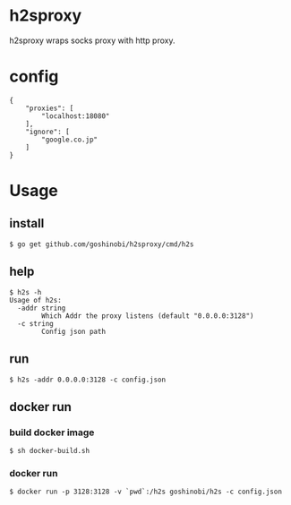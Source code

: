 # h2sproxy
h2sproxy wraps socks proxy with http proxy.

# config
```
{
    "proxies": [
        "localhost:18080"
    ],
    "ignore": [
		"google.co.jp"
    ]
}
```

# Usage

## install
```
$ go get github.com/goshinobi/h2sproxy/cmd/h2s
```

## help
```
$ h2s -h
Usage of h2s:
  -addr string
    	Which Addr the proxy listens (default "0.0.0.0:3128")
  -c string
    	Config json path
```

## run
```
$ h2s -addr 0.0.0.0:3128 -c config.json
```

## docker run

### build docker image
```
$ sh docker-build.sh
```

### docker run
```
$ docker run -p 3128:3128 -v `pwd`:/h2s goshinobi/h2s -c config.json
```
